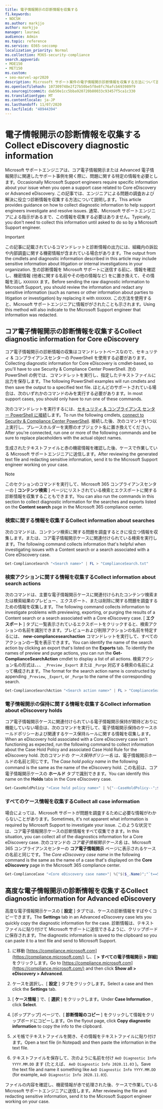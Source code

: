 ```yaml
---
title: 電子情報開示の診断情報を収集する
f1.keywords:
- NOCSH
ms.author: markjjo
author: markjjo
manager: laurawi
audience: Admin
ms.topic: reference
ms.service: O365-seccomp
localization_priority: Normal
ms.collection: M365-security-compliance
search.appverid:
- MOE150
- MET150
ms.custom:
- seo-marvel-apr2020
description: Microsoft サポート案件の電子情報開示診断情報を収集する方法について説明します。
ms.openlocfilehash: 107309748e2f27b50be5f8e8fc76afcb693989f9
ms.sourcegitcommit: dab50e1cc5bba920720b80033c93457f5ca1c330
ms.translationtype: MT
ms.contentlocale: ja-JP
ms.lasthandoff: 11/07/2020
ms.locfileid: "48944394"
---
```

# <a name="collect-ediscovery-diagnostic-information"></a><span data-ttu-id="d9a1e-103">電子情報開示の診断情報を収集する</span><span class="sxs-lookup"><span data-stu-id="d9a1e-103">Collect eDiscovery diagnostic information</span></span>

<span data-ttu-id="d9a1e-104">Microsoft サポートエンジニアは、コア電子情報開示または Advanced 電子情報開示に関連したサポート事例を開く際に、問題に関する特定の情報を必要とします。</span><span class="sxs-lookup"><span data-stu-id="d9a1e-104">Occasionally Microsoft Support engineers require specific information about your issue when you open a support case related to Core eDiscovery or Advanced eDiscovery.</span></span> <span data-ttu-id="d9a1e-105">この記事では、エンジニアによる問題の調査および解決に役立つ診断情報を収集する方法について説明します。</span><span class="sxs-lookup"><span data-stu-id="d9a1e-105">This article provides guidance on how to collect diagnostic information to help support engineers investigate and resolve issues.</span></span> <span data-ttu-id="d9a1e-106">通常、Microsoft サポートエンジニアによる指示があるまで、この情報を収集する必要はありません。</span><span class="sxs-lookup"><span data-stu-id="d9a1e-106">Typically, you don't need to collect this information until asked to do so by a Microsoft Support engineer.</span></span>

> [!IMPORTANT]
> <span data-ttu-id="d9a1e-107">この記事に記載されているコマンドレットと診断情報の出力には、組織内の訴訟や内部調査に関する機密情報が含まれている場合があります。</span><span class="sxs-lookup"><span data-stu-id="d9a1e-107">The output from the cmdlets and diagnostic information described in this article may include sensitive information about litigation or internal investigations in your organization.</span></span> <span data-ttu-id="d9a1e-108">生の診断情報を Microsoft サポートに送信する前に、情報を確認し、機密情報 (他者に関する名前やその他の情報など) をに置き換えて、その情報を消し `XXXXXXX` ます。</span><span class="sxs-lookup"><span data-stu-id="d9a1e-108">Before sending the raw diagnostic information to Microsoft Support, you should review the information and redact any sensitive information (such as names or other information about parties to litigation or investigation) by replacing it with `XXXXXXX`.</span></span> <span data-ttu-id="d9a1e-109">この方法を使用すると、Microsoft サポートエンジニアに情報ががされたことも示されます。</span><span class="sxs-lookup"><span data-stu-id="d9a1e-109">Using this method will also indicate to the Microsoft Support engineer that information was redacted.</span></span>

## <a name="collect-diagnostic-information-for-core-ediscovery"></a><span data-ttu-id="d9a1e-110">コア電子情報開示の診断情報を収集する</span><span class="sxs-lookup"><span data-stu-id="d9a1e-110">Collect diagnostic information for Core eDiscovery</span></span>

<span data-ttu-id="d9a1e-111">コア電子情報開示の診断情報の収集はコマンドレットベースなので、セキュリティ & コンプライアンスセンターの PowerShell を使用する必要があります。</span><span class="sxs-lookup"><span data-stu-id="d9a1e-111">Collecting diagnostic information for Core eDiscovery is cmdlet-based, so you'll have to use Security & Compliance Center PowerShell.</span></span> <span data-ttu-id="d9a1e-112">次の PowerShell の例では、コマンドレットを実行し、指定したテキストファイルに出力を保存します。</span><span class="sxs-lookup"><span data-stu-id="d9a1e-112">The following PowerShell examples will run cmdlets and then save the output to a specified text file.</span></span> <span data-ttu-id="d9a1e-113">ほとんどのサポートされている場合は、次のいずれかのコマンドのみを実行する必要があります。</span><span class="sxs-lookup"><span data-stu-id="d9a1e-113">In most support cases, you should only have to run one of these commands.</span></span>

<span data-ttu-id="d9a1e-114">次のコマンドレットを実行するには、[セキュリティ & コンプライアンス </span> センター PowerShell に接続](https://docs.microsoft.com/powershell/exchange/connect-to-scc-powershell)します。</span><span class="sxs-lookup"><span data-stu-id="d9a1e-114">To run the following cmdlets, [connect to Security & Compliance Center PowerShell</span>](https://docs.microsoft.com/powershell/exchange/connect-to-scc-powershell).</span></span> <span data-ttu-id="d9a1e-115">接続した後、次のコマンドを1つ以上実行し、プレースホルダーを実際のオブジェクト名に置き換えてください。</span><span class="sxs-lookup"><span data-stu-id="d9a1e-115">After you're connected, run one or more of the following commands and be sure to replace placeholders with the actual object names.</span></span>

<span data-ttu-id="d9a1e-116">生成されたテキストファイルと赤の機密情報を確認した後、ケースで作業している Microsoft サポートエンジニアに送信します。</span><span class="sxs-lookup"><span data-stu-id="d9a1e-116">After reviewing the generated text file and redacting sensitive information, send it to the Microsoft Support engineer working on your case.</span></span>

> [!NOTE]
> <span data-ttu-id="d9a1e-117">このセクションのコマンドを実行して、Microsoft 365 コンプライアンスセンターの [ **コンテンツ検索** ] ページにリストされている検索とエクスポートに関する診断情報を収集することもできます。</span><span class="sxs-lookup"><span data-stu-id="d9a1e-117">You can also run the commands in this section to collect diagnostic information for the searches and exports listed on the **Content search** page in the Microsoft 365 compliance center.</span></span>

### <a name="collect-information-about-searches"></a><span data-ttu-id="d9a1e-118">検索に関する情報を収集する</span><span class="sxs-lookup"><span data-stu-id="d9a1e-118">Collect information about searches</span></span>

<span data-ttu-id="d9a1e-119">次のコマンドは、コンテンツ検索に関する問題を調査するときに役立つ情報を収集します。または、コア電子情報開示ケースに関連付けられている検索を実行します。</span><span class="sxs-lookup"><span data-stu-id="d9a1e-119">The following command collects information that's helpful when investigating issues with a Content search or a search associated with a Core eDiscovery case.</span></span>

```powershell
Get-ComplianceSearch "<Search name>" | FL > "ComplianceSearch.txt"
```

### <a name="collect-information-about-search-actions"></a><span data-ttu-id="d9a1e-120">検索アクションに関する情報を収集する</span><span class="sxs-lookup"><span data-stu-id="d9a1e-120">Collect information about search actions</span></span>

<span data-ttu-id="d9a1e-121">次のコマンドは、主要な電子情報開示ケースに関連付けられたコンテンツ検索または検索結果のプレビュー、エクスポート、または削除に関する問題を調査するための情報を収集します。</span><span class="sxs-lookup"><span data-stu-id="d9a1e-121">The following command collects information to investigate problems with previewing, exporting, or purging the results of a Content search or a search associated with a Core eDiscovery case.</span></span> <span data-ttu-id="d9a1e-122">[ **エクスポート** ] タブに一覧表示されているエクスポートをクリックすると、検索アクションの名前を識別できます。プレビューおよび削除アクションの名前を特定するには、 **new-compliancesearchaction** コマンドレットを実行して、すべてのアクションの一覧を表示できます。</span><span class="sxs-lookup"><span data-stu-id="d9a1e-122">You can identify the name of the search action by clicking an export that's listed on the **Exports** tab. To identify the names of preview and purge actions, you can run the **Get-ComplianceSearchAction** cmdlet to display a list of all actions.</span></span> <span data-ttu-id="d9a1e-123">検索アクション名の形式は、、、 `_Preview` `_Export` または `_Purge` 対応する検索の名前によって構成されます。</span><span class="sxs-lookup"><span data-stu-id="d9a1e-123">The format for the search action name is constructed by appending `_Preview`, `_Export`, or `_Purge` to the name of the corresponding search.</span></span>

```powershell
Get-ComplianceSearchAction "<Search action name>" | FL > "ComplianceSearchAction.txt"
```

### <a name="collect-information-about-ediscovery-holds"></a><span data-ttu-id="d9a1e-124">電子情報開示の保持に関する情報を収集する</span><span class="sxs-lookup"><span data-stu-id="d9a1e-124">Collect information about eDiscovery holds</span></span>

<span data-ttu-id="d9a1e-125">コア電子情報開示ケースに関連付けられている電子情報開示保持が期待どおりに機能していない場合は、次のコマンドを実行して、電子情報開示保持のケースホールドポリシーおよび関連するケース保持ルールに関する情報を収集します。</span><span class="sxs-lookup"><span data-stu-id="d9a1e-125">When an eDiscovery hold associated with a Core eDiscovery case isn't functioning as expected, run the following command to collect information about the Case Hold Policy and associated Case Hold Rule for the eDiscovery hold.</span></span> <span data-ttu-id="d9a1e-126">次のコマンドの *ケース保持ポリシー名* は、電子情報開示ホールドの名前と同じです。</span><span class="sxs-lookup"><span data-stu-id="d9a1e-126">The *Case hold policy name* in the following command is the same as the name of the eDiscovery hold.</span></span> <span data-ttu-id="d9a1e-127">この名前は、コア電子情報開示ケースの **ホールド** タブで識別できます。</span><span class="sxs-lookup"><span data-stu-id="d9a1e-127">You can identify this name on the **Holds** tabs in the Core eDiscovery case.</span></span>

```powershell
Get-CaseHoldPolicy "<Case hold policy name>" | %{"--CaseHoldPolicy--";$_|FL;"--CaseHoldRule--";Get-CaseHoldRule -Policy $_.Name | FL} > "eDiscoveryCaseHold.txt"
```

### <a name="collect-all-case-information"></a><span data-ttu-id="d9a1e-128">すべてのケース情報を収集する</span><span class="sxs-lookup"><span data-stu-id="d9a1e-128">Collect all case information</span></span>

<span data-ttu-id="d9a1e-129">場合によっては、Microsoft サポートが問題を調査するために必要な情報がわからないことがあります。</span><span class="sxs-lookup"><span data-stu-id="d9a1e-129">Sometimes, it's not apparent what information is required by Microsoft Support to investigate your issue.</span></span> <span data-ttu-id="d9a1e-130">このような状況では、コア電子情報開示ケースの診断情報をすべて収集できます。</span><span class="sxs-lookup"><span data-stu-id="d9a1e-130">In this situation, you can collect all of the diagnostics information for a Core eDiscovery case.</span></span> <span data-ttu-id="d9a1e-131">次のコマンドの *コア電子情報開示ケース名* は、Microsoft 365 コンプライアンスセンターの **コア電子情報開示** ページに表示されるケースの名前と同じです。</span><span class="sxs-lookup"><span data-stu-id="d9a1e-131">The *Core eDiscovery case name* in the following command is the same as the name of a case that's displayed on the **Core eDiscovery** page in the Microsoft 365 compliance center.</span></span>

```powershell
Get-ComplianceCase "<Core eDiscovery case name>"| %{"$($_.Name)";"`t==Searches==";Get-ComplianceSearch -Case $_.Name | FL;"`t==Search Actions==";Get-ComplianceSearchAction -Case $_.Name |FL;"`t==Holds==";Get-CaseHoldPolicy -Case $_.Name | %{$_|FL;"`t`t ==$($_.Name) Rules==";Get-CaseHoldRule -Policy $_.Name | FL}} > "eDiscoveryCase.txt"
```

## <a name="collect-diagnostic-information-for-advanced-ediscovery"></a><span data-ttu-id="d9a1e-132">高度な電子情報開示の診断情報を収集する</span><span class="sxs-lookup"><span data-stu-id="d9a1e-132">Collect diagnostic information for Advanced eDiscovery</span></span>

<span data-ttu-id="d9a1e-133">高度な電子情報開示ケースの [ **設定** ] タブでは、ケースの診断情報をすばやくコピーできます。</span><span class="sxs-lookup"><span data-stu-id="d9a1e-133">The **Settings** tab in an Advanced eDiscovery case lets you quickly copy the diagnostic information for the case.</span></span> <span data-ttu-id="d9a1e-134">診断情報は、テキストファイルに貼り付けて Microsoft サポートに送信できるように、クリップボードに保存されます。</span><span class="sxs-lookup"><span data-stu-id="d9a1e-134">The diagnostic information is saved to the clipboard so you can paste it to a text file and send to Microsoft Support.</span></span>

1. <span data-ttu-id="d9a1e-135">に移動 [https://compliance.microsoft.com](https://compliance.microsoft.com/) し、[ **> すべての電子情報開示 > 詳細]** をクリックします。</span><span class="sxs-lookup"><span data-stu-id="d9a1e-135">Go to [https://compliance.microsoft.com](https://compliance.microsoft.com/) and then click **Show all > eDiscovery > Advanced**.</span></span>

2. <span data-ttu-id="d9a1e-136">ケースを選択し、[ **設定** ] タブをクリックします。</span><span class="sxs-lookup"><span data-stu-id="d9a1e-136">Select a case and then click the **Settings** tab.</span></span>

3. <span data-ttu-id="d9a1e-137">[ **ケース情報** ] で、[ **選択** ] をクリックします。</span><span class="sxs-lookup"><span data-stu-id="d9a1e-137">Under **Case Information** , click **Select**.</span></span>

4. <span data-ttu-id="d9a1e-138">[ポップアップ] ページで、[ **診断情報のコピー** ] をクリックして情報をクリップボードにコピーします。</span><span class="sxs-lookup"><span data-stu-id="d9a1e-138">On the flyout page, click **Copy diagnostic information** to copy the info to the clipboard.</span></span>

5. <span data-ttu-id="d9a1e-139">メモ帳でテキストファイルを開き、その情報をテキストファイルに貼り付けます。</span><span class="sxs-lookup"><span data-stu-id="d9a1e-139">Open a text file (in Notepad) and then paste the information in the text file.</span></span>

6. <span data-ttu-id="d9a1e-140">テキストファイルを保存して、次のように名前を付け `AeD Diagnostic Info YYYY.MM.DD` ます (たとえば、 `AeD Diagnostic Info 2020.11.03` )。</span><span class="sxs-lookup"><span data-stu-id="d9a1e-140">Save the text file and name it something like `AeD Diagnostic Info YYYY.MM.DD` (for example, `AeD Diagnostic Info 2020.11.03`).</span></span>

<span data-ttu-id="d9a1e-141">ファイルの内容を確認し、機密情報が赤で処理された後、ケースで作業している Microsoft サポートエンジニアに送信します。</span><span class="sxs-lookup"><span data-stu-id="d9a1e-141">After reviewing the file and redacting sensitive information, send it to the Microsoft Support engineer working on your case.</span></span>
